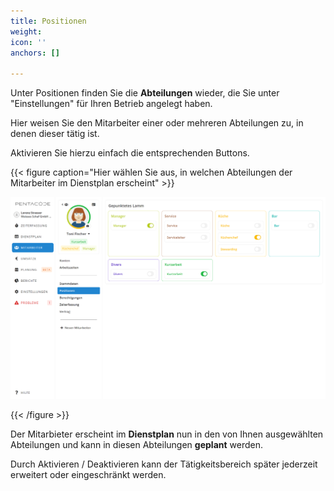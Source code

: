 ```yaml
---
title: Positionen
weight: 
icon: ''
anchors: []

---
```

Unter Positionen finden Sie die **Abteilungen** wieder, die Sie unter "Einstellungen" für Ihren Betrieb angelegt haben.

Hier weisen Sie den Mitarbeiter einer oder mehreren Abteilungen zu, in denen dieser tätig ist.

Aktivieren Sie hierzu einfach die entsprechenden Buttons.

{{< figure caption="Hier wählen Sie aus, in welchen Abteilungen der Mitarbeiter im Dienstplan erscheint" >}}

![](/uploads/positionen2.png)

{{< /figure >}}

Der Mitarbieter erscheint im **Dienstplan** nun in den von Ihnen ausgewählten Abteilungen und kann in diesen Abteilungen **geplant** werden.

Durch Aktivieren / Deaktivieren kann der Tätigkeitsbereich später jederzeit erweitert oder eingeschränkt werden.